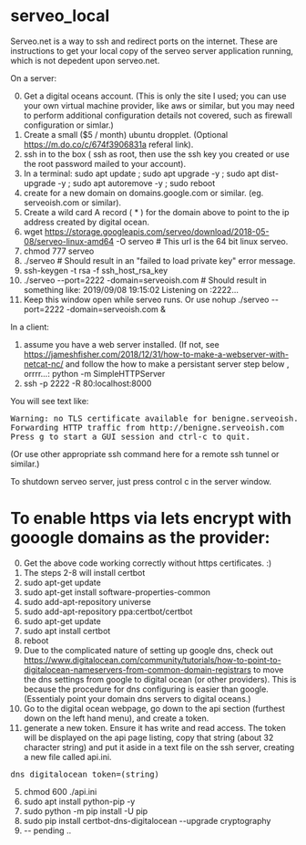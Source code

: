 # serveo_local

Serveo.net is a way to ssh and redirect ports on the internet. These are instructions to get your local copy of the serveo server application running, which is not depedent upon serveo.net.

On a server:

0. Get a digital oceans account.  (This is only the site I used; you can use your own virtual machine provider, like aws or similar, but you may need to perform additional configuration details not covered, such as firewall configuration or simlar.)
1. Create a small ($5 / month) ubuntu dropplet.  (Optional https://m.do.co/c/674f3906831a referal link).  
2. ssh in to the box ( ssh as root, then use the ssh key you created or use the root password mailed to your account).
3. In a terminal: sudo apt update ; sudo apt upgrade -y ; sudo apt dist-upgrade -y ; sudo apt autoremove -y ; sudo reboot
4. create for a new domain on domains.google.com or similar.  (eg. serveoish.com or similar).  
5. Create a wild card A record ( * ) for the domain above to point to the ip address created by digital ocean.
6. wget https://storage.googleapis.com/serveo/download/2018-05-08/serveo-linux-amd64 -O serveo  # This url is the 64 bit linux serveo.
7. chmod 777 serveo
8. ./serveo  # Should result in an "failed to load private key" error message.
9. ssh-keygen -t rsa -f ssh_host_rsa_key
10. ./serveo --port=2222 -domain=serveoish.com #  Should result in something like: 2019/09/08 19:15:02 Listening on :2222...
11. Keep this window open while serveo runs.  Or use nohup ./serveo --port=2222 -domain=serveoish.com &

In a client:

1. assume you have a web server installed.  (If not, see https://jameshfisher.com/2018/12/31/how-to-make-a-webserver-with-netcat-nc/ and follow the how to make a persistant server step below , orrrr...:  python -m SimpleHTTPServer
2. ssh <digitalocean ip> -p 2222 -R 80:localhost:8000

You will see text like:
<pre>
Warning: no TLS certificate available for benigne.serveoish.com. You won't be able to use HTTPS, only HTTP.
Forwarding HTTP traffic from http://benigne.serveoish.com
Press g to start a GUI session and ctrl-c to quit.
</pre>

(Or use other appropriate ssh command here for a remote ssh tunnel or similar.)

To shutdown serveo server, just press control c in the server window.

# To enable https via lets encrypt with gooogle domains as the provider:

0. Get the above code working correctly without https certificates. :)
1. The steps 2-8 will install certbot 
2. sudo apt-get update
3. sudo apt-get install software-properties-common
4. sudo add-apt-repository universe
5. sudo add-apt-repository ppa:certbot/certbot
6. sudo apt-get update
7. sudo apt install certbot
8. reboot
9. Due to the complicated nature of setting up google dns, check out https://www.digitalocean.com/community/tutorials/how-to-point-to-digitalocean-nameservers-from-common-domain-registrars to move the dns settings from google to digital ocean (or other providers).  This is because the procedure for dns configuring is easier than google.  (Essentialy point your domain dns servers to digital oceans.)
10. Go to the digital ocean webpage, go down to the api section (furthest down on the left hand menu), and create a token.
11. generate a new token.  Ensure it has write and read access.  The token will be displayed on the api page listing, copy that string (about 32 character string) and put it aside in a text file on the ssh server, creating a new file called api.ini.
<pre>
dns_digitalocean_token=(string)
</pre>
5. chmod 600 ./api.ini
6. sudo apt install python-pip -y
7. sudo python -m pip install -U pip
8. sudo pip install certbot-dns-digitalocean --upgrade cryptography
9. -- pending ..
